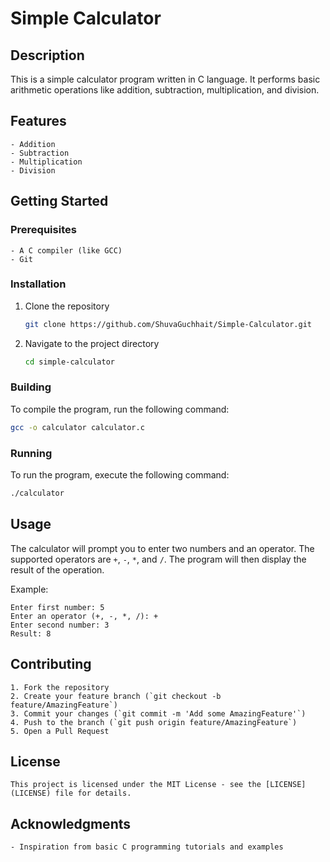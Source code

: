 
# Simple Calculator

## Description

This is a simple calculator program written in C language. It performs basic arithmetic operations like addition, subtraction, multiplication, and division.

## Features
```
- Addition
- Subtraction
- Multiplication
- Division
```
## Getting Started

### Prerequisites
```
- A C compiler (like GCC)
- Git
```
### Installation

1. Clone the repository
    ```bash
    git clone https://github.com/ShuvaGuchhait/Simple-Calculator.git
    ```
2. Navigate to the project directory
    ```bash
    cd simple-calculator
    ```

### Building

To compile the program, run the following command:
```bash
gcc -o calculator calculator.c
```

### Running

To run the program, execute the following command:
```bash
./calculator
```

## Usage

The calculator will prompt you to enter two numbers and an operator. The supported operators are `+`, `-`, `*`, and `/`. The program will then display the result of the operation.

Example:
```
Enter first number: 5
Enter an operator (+, -, *, /): +
Enter second number: 3
Result: 8
```

## Contributing
```
1. Fork the repository
2. Create your feature branch (`git checkout -b feature/AmazingFeature`)
3. Commit your changes (`git commit -m 'Add some AmazingFeature'`)
4. Push to the branch (`git push origin feature/AmazingFeature`)
5. Open a Pull Request
```

## License
```
This project is licensed under the MIT License - see the [LICENSE](LICENSE) file for details.
```
## Acknowledgments
```
- Inspiration from basic C programming tutorials and examples
```
